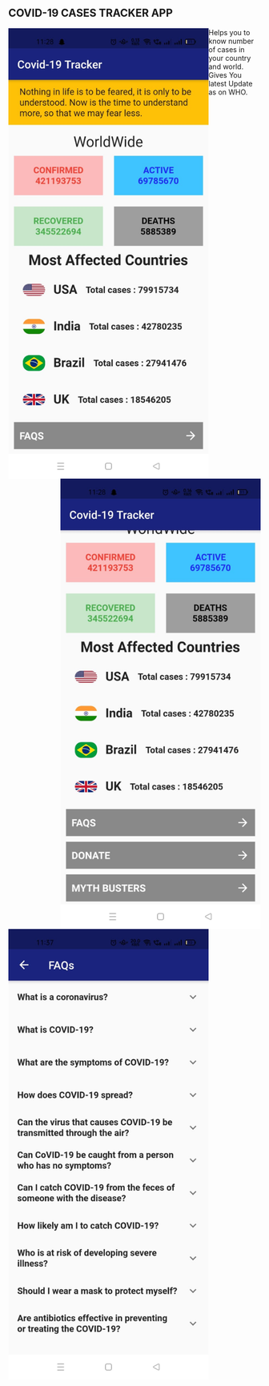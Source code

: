 

## COVID-19 CASES TRACKER APP


<img align="left" alt="GIF" src="https://github.com/divyansh1511/COVID19-TRACKER-APP/blob/main/pic1.jpg" width="400" height="900" />
Helps you to know number of cases in your country and world.
<img align="right" alt="GIF" src="https://github.com/divyansh1511/COVID19-TRACKER-APP/blob/main/pic2.jpg" width="400" height="900" />
Gives You latest Update as on WHO.
<br>
<img align="left" alt="GIF" src="https://github.com/divyansh1511/COVID19-TRACKER-APP/blob/main/pic3.jpg" width="400" height="900" />
